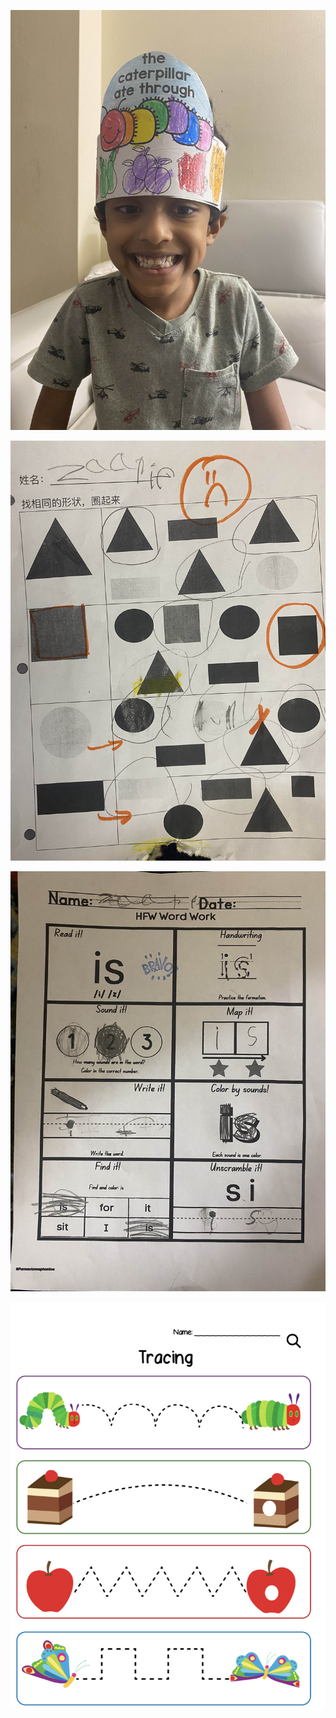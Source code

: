 
![12-05-2023](12-05-2023/IMG_3180.jpeg)

![12-05-2023](12-05-2023/IMG_3186.jpeg)

![12-05-2023](12-05-2023/IMG_3190.jpeg)

![12-05-2023](12-05-2023/IMG_3191_edited.jpeg)
